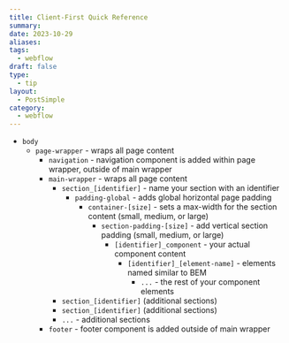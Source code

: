 ```yaml
---
title: Client-First Quick Reference
summary: 
date: 2023-10-29
aliases: 
tags:
  - webflow
draft: false
type:
  - tip
layout:
  - PostSimple
category:
  - webflow
---
```


<Callout title="When this is useful" text="Quickly reference the structure for <a href='https://finsweet.com/client-first/docs/intro' target='_blank'>Client First Architecture</a> when building in Webflow." />

- `body`
	* `page-wrapper`  - wraps all page content 
		* <WebflowComponentIcon /> `navigation` - navigation component is added within page wrapper, outside of main wrapper
		- `main-wrapper` - wraps all page content 
			- `section_[identifier]` - name your section with an identifier 
				- `padding-global` - adds global horizontal page padding 
					- `container-[size]` - sets a max-width for the section content (small, medium, or large)
						- `section-padding-[size]` - add vertical section padding (small, medium, or large)
							- `[identifier]_component` - your actual component content 
								* `[identifier]_[element-name]` - elements named similar to BEM
									- `...` - the rest of your component elements
			- `section_[identifier]` (additional sections)
			- `section_[identifier]` (additional sections)
			- `...` - additional sections
		- <WebflowComponentIcon /> `footer` - footer component is added outside of main wrapper
